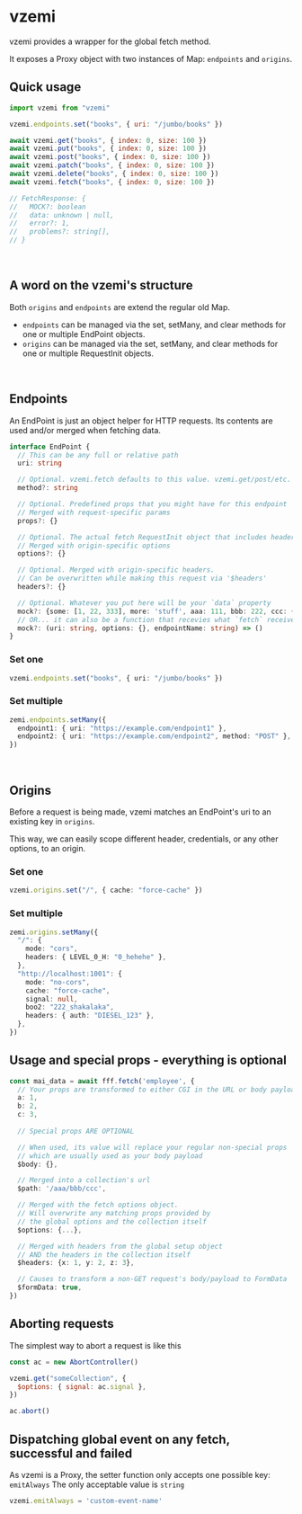 # vzemi

vzemi provides a wrapper for the global fetch method.

It exposes a Proxy object with two instances of Map: `endpoints` and `origins`.

## Quick usage

```javascript
import vzemi from "vzemi"

vzemi.endpoints.set("books", { uri: "/jumbo/books" })

await vzemi.get("books", { index: 0, size: 100 })
await vzemi.put("books", { index: 0, size: 100 })
await vzemi.post("books", { index: 0, size: 100 })
await vzemi.patch("books", { index: 0, size: 100 })
await vzemi.delete("books", { index: 0, size: 100 })
await vzemi.fetch("books", { index: 0, size: 100 })

// FetchResponse: {
//   MOCK?: boolean
//   data: unknown | null,
//   error?: 1,
//   problems?: string[],
// }
```

<br>

## A word on the vzemi's structure

Both `origins` and `endpoints` are extend the regular old Map.

- `endpoints` can be managed via the set, setMany, and clear methods for one or
  multiple EndPoint objects.
- `origins` can be managed via the set, setMany, and clear methods for one or
  multiple RequestInit objects.

<br>

## Endpoints
An EndPoint is just an object helper for HTTP requests. Its contents are used
and/or merged when fetching data.

```typescript
interface EndPoint {
  // This can be any full or relative path
  uri: string

  // Optional. vzemi.fetch defaults to this value. vzemi.get/post/etc. all override this value
  method?: string

  // Optional. Predefined props that you might have for this endpoint
  // Merged with request-specific params
  props?: {}

  // Optional. The actual fetch RequestInit object that includes headers, mode, etc
  // Merged with origin-specific options
  options?: {}

  // Optional. Merged with origin-specific headers.
  // Can be overwritten while making this request via '$headers'
  headers?: {}

  // Optional. Whatever you put here will be your `data` property
  mock?: {some: [1, 22, 333], more: 'stuff', aaa: 111, bbb: 222, ccc: {ama: 'zing'}},
  // OR... it can also be a function that recevies what `fetch` receives
  mock?: (uri: string, options: {}, endpointName: string) => ()
}
```

### Set one
```typescript
vzemi.endpoints.set("books", { uri: "/jumbo/books" })
```

### Set multiple
```typescript
zemi.endpoints.setMany({
  endpoint1: { uri: "https://example.com/endpoint1" },
  endpoint2: { uri: "https://example.com/endpoint2", method: "POST" },
})
```
<br>

## Origins
Before a request is being made, vzemi matches an EndPoint's uri to an existing key in `origins`.

This way, we can easily scope different header, credentials, or any other options, to an origin.

### Set one
```typescript
vzemi.origins.set("/", { cache: "force-cache" })
```

### Set multiple
```typescript
zemi.origins.setMany({
  "/": {
    mode: "cors",
    headers: { LEVEL_0_H: "0_hehehe" },
  },
  "http://localhost:1001": {
    mode: "no-cors",
    cache: "force-cache",
    signal: null,
    boo2: "222_shakalaka",
    headers: { auth: "DIESEL_123" },
  },
})
```

## Usage and special props - everything is optional

```typescript
const mai_data = await fff.fetch('employee', {
  // Your props are transformed to either CGI in the URL or body payload
  a: 1,
  b: 2,
  c: 3,
  
  // Special props ARE OPTIONAL

  // When used, its value will replace your regular non-special props
  // which are usually used as your body payload
  $body: {},

  // Merged into a collection's url
  $path: '/aaa/bbb/ccc',

  // Merged with the fetch options object.
  // Will overwrite any matching props provided by
  // the global options and the collection itself
  $options: {...},

  // Merged with headers from the global setup object
  // AND the headers in the collection itself
  $headers: {x: 1, y: 2, z: 3},

  // Causes to transform a non-GET request's body/payload to FormData
  $formData: true,
})
```

## Aborting requests

The simplest way to abort a request is like this

```javascript
const ac = new AbortController()

vzemi.get("someCollection", {
  $options: { signal: ac.signal },
})

ac.abort()
```

## Dispatching global event on **any** fetch, successful and failed

As vzemi is a Proxy, the setter function only accepts one possible key: `emitAlways`
The only acceptable value is `string`
```typescript
vzemi.emitAlways = 'custom-event-name'
```
